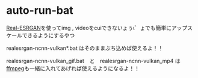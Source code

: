 # auto-run-bat
[Real-ESRGAN](https://github.com/xinntao/Real-ESRGAN)を使ってimg , videoをcuiできないょぅι゛ょでも簡単にアップスケールできるようにするやつ

realesrgan-ncnn-vulkan*.bat はそのままぶち込めば使えるよ！！

realesrgan-ncnn-vulkan_gif.bat　と　realesrgan-ncnn-vulkan_mp4 は[ffmpeg](https://ffmpeg.org/)も一緒に入れてあげれば使えるようになるよ！！
